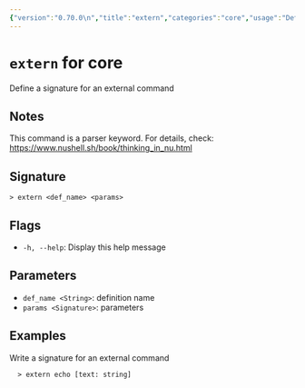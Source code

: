```yaml
---
{"version":"0.70.0\n","title":"extern","categories":"core","usage":"Define a signature for an external command\n"}
---
```

<!-- THIS FILE IS GENERATED BY update_book_commands.cjs USING NUSHELL'S HELP COMMANDS.
REFRAIN FROM EDITING IT MANUALLY.-->
# <code>extern</code> for core

<div class='command-title'>Define a signature for an external command</div>

## Notes

This command is a parser keyword. For details, check:
  https://www.nushell.sh/book/thinking_in_nu.html

## Signature

```> extern <def_name> <params>```

## Flags

 * ```-h, --help```: Display this help message
## Parameters

 * ```def_name <String>```: definition name
 * ```params <Signature>```: parameters
## Examples

  Write a signature for an external command
```shell
  > extern echo [text: string]
```


